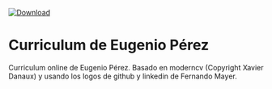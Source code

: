 [![Download](https://img.shields.io/badge/Download-PDF-blue.svg)](https://github.com/eugpermar/curriculum/releases/download/26-07-2016/CV-eugenio-perez.pdf)

Curriculum de Eugenio Pérez
===

Curriculum online de Eugenio Pérez.
Basado en moderncv (Copyright Xavier Danaux) y usando los logos de github y
linkedin de Fernando Mayer.
